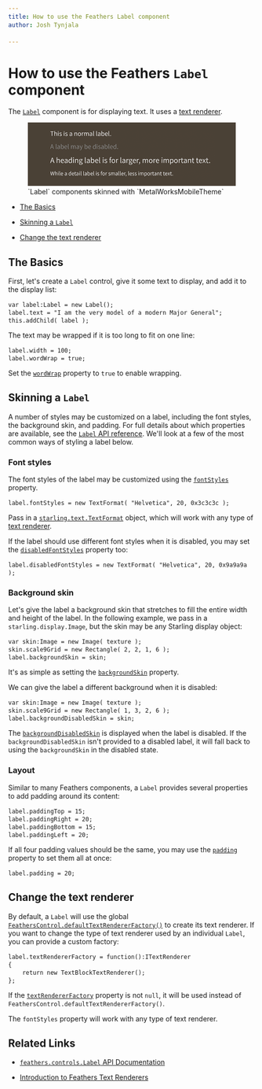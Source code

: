 ```yaml
---
title: How to use the Feathers Label component  
author: Josh Tynjala

---
```

# How to use the Feathers `Label` component

The [`Label`](../api-reference/feathers/controls/Label.html) component is for displaying text. It uses a [text renderer](text-renderers.html).

<figure>
<img src="images/label.png" srcset="images/label@2x.png 2x" alt="Screenshot of a Feathers Label component" />
<figcaption>`Label` components skinned with `MetalWorksMobileTheme`</figcaption>
</figure>

-   [The Basics](#the-basics)

-   [Skinning a `Label`](#skinning-a-label)

-   [Change the text renderer](#change-the-text-renderer)

## The Basics

First, let's create a `Label` control, give it some text to display, and add it to the display list:

``` code
var label:Label = new Label();
label.text = "I am the very model of a modern Major General";
this.addChild( label );
```

The text may be wrapped if it is too long to fit on one line:

``` code
label.width = 100;
label.wordWrap = true;
```

Set the [`wordWrap`](../api-reference/feathers/controls/Label.as#wordWrap) property to `true` to enable wrapping.

## Skinning a `Label`

A number of styles may be customized on a label, including the font styles, the background skin, and padding. For full details about which properties are available, see the [`Label` API reference](../api-reference/feathers/controls/Label.html). We'll look at a few of the most common ways of styling a label below.

### Font styles

The font styles of the label may be customized using the [`fontStyles`](../api-reference/feathers/controls/Label.html#fontStyles) property.

``` code
label.fontStyles = new TextFormat( "Helvetica", 20, 0x3c3c3c );
```

Pass in a [`starling.text.TextFormat`](http://doc.starling-framework.org/current/starling/text/TextFormat.html) object, which will work with any type of [text renderer](text-renderers.html).

If the label should use different font styles when it is disabled, you may set the [`disabledFontStyles`](../api-reference/feathers/controls/Label.html#disabledFontStyles) property too:

``` code
label.disabledFontStyles = new TextFormat( "Helvetica", 20, 0x9a9a9a );
```

### Background skin

Let's give the label a background skin that stretches to fill the entire width and height of the label. In the following example, we pass in a `starling.display.Image`, but the skin may be any Starling display object:

``` code
var skin:Image = new Image( texture );
skin.scale9Grid = new Rectangle( 2, 2, 1, 6 );
label.backgroundSkin = skin;
```

It's as simple as setting the [`backgroundSkin`](../api-reference/feathers/controls/Label.html#backgroundSkin) property.

We can give the label a different background when it is disabled:

``` code
var skin:Image = new Image( texture );
skin.scale9Grid = new Rectangle( 1, 3, 2, 6 );
label.backgroundDisabledSkin = skin;
```

The [`backgroundDisabledSkin`](../api-reference/feathers/controls/Label.html#backgroundDisabledSkin) is displayed when the label is disabled. If the `backgroundDisabledSkin` isn't provided to a disabled label, it will fall back to using the `backgroundSkin` in the disabled state.

### Layout

Similar to many Feathers components, a `Label` provides several properties to add padding around its content:

``` code
label.paddingTop = 15;
label.paddingRight = 20;
label.paddingBottom = 15;
label.paddingLeft = 20;
```

If all four padding values should be the same, you may use the [`padding`](../api-reference/feathers/controls/Label.html#padding) property to set them all at once:

``` code
label.padding = 20;
```

## Change the text renderer

By default, a `Label` will use the global [`FeathersControl.defaultTextRendererFactory()`](../api-reference/feathers/core/FeathersControl.html#defaultTextRendererFactory) to create its text renderer. If you want to change the type of text renderer used by an individual `Label`, you can provide a custom factory:

``` code
label.textRendererFactory = function():ITextRenderer
{
	return new TextBlockTextRenderer();
};
```

If the [`textRendererFactory`](../api-reference/feathers/control/Label.html#textRendererFactory) property is not `null`, it will be used instead of `FeathersControl.defaultTextRendererFactory()`.

The `fontStyles` property will work with any type of text renderer.

## Related Links

-   [`feathers.controls.Label` API Documentation](../api-reference/feathers/controls/Label.html)

-   [Introduction to Feathers Text Renderers](text-renderers.html)